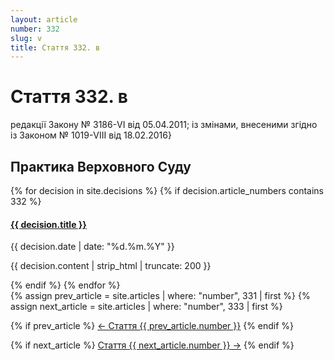 ```yaml
---
layout: article
number: 332
slug: v
title: Стаття 332. в
---
```


# Стаття 332. в

редакції Закону № 3186-VI від 05.04.2011; із змінами, внесеними згідно із Законом № 1019-VIII від 18.02.2016}

## Практика Верховного Суду

<div class="decisions-container">
{% for decision in site.decisions %}
  {% if decision.article_numbers contains 332 %}
    <div class="decision-item">
      <h4><a href="{{ decision.url }}">{{ decision.title }}</a></h4>
      <p class="decision-date">{{ decision.date | date: "%d.%m.%Y" }}</p>
      <p class="decision-excerpt">{{ decision.content | strip_html | truncate: 200 }}</p>
    </div>
  {% endif %}
{% endfor %}
</div>

<div class="article-navigation">
  {% assign prev_article = site.articles | where: "number", 331 | first %}
  {% assign next_article = site.articles | where: "number", 333 | first %}
  
  {% if prev_article %}
    <a href="{{ prev_article.url }}" class="prev-article">← Стаття {{ prev_article.number }}</a>
  {% endif %}
  
  {% if next_article %}
    <a href="{{ next_article.url }}" class="next-article">Стаття {{ next_article.number }} →</a>
  {% endif %}
</div>
